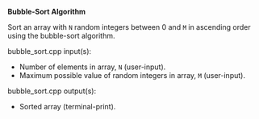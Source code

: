 **Bubble-Sort Algorithm**

Sort an array with `N` random integers between 0 and `M` in ascending order using the bubble-sort algorithm.

bubble_sort.cpp input(s):
   - Number of elements in array, `N` (user-input).
   - Maximum possible value of random integers in array, `M` (user-input).

bubble_sort.cpp output(s):
   - Sorted array (terminal-print).
